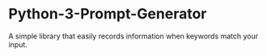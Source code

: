 # Python-3-Prompt-Generator
A simple library that easily records information when keywords match your input.
